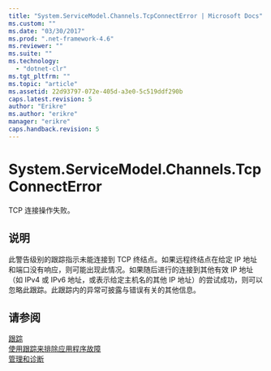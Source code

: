```yaml
---
title: "System.ServiceModel.Channels.TcpConnectError | Microsoft Docs"
ms.custom: ""
ms.date: "03/30/2017"
ms.prod: ".net-framework-4.6"
ms.reviewer: ""
ms.suite: ""
ms.technology: 
  - "dotnet-clr"
ms.tgt_pltfrm: ""
ms.topic: "article"
ms.assetid: 22d93797-072e-405d-a3e0-5c519ddf290b
caps.latest.revision: 5
author: "Erikre"
ms.author: "erikre"
manager: "erikre"
caps.handback.revision: 5
---
```

# System.ServiceModel.Channels.TcpConnectError
TCP 连接操作失败。  
  
## 说明  
 此警告级别的跟踪指示未能连接到 TCP 终结点。如果远程终结点在给定 IP 地址和端口没有响应，则可能出现此情况。如果随后进行的连接到其他有效 IP 地址（如 IPv4 或 IPv6 地址，或表示给定主机名的其他 IP 地址）的尝试成功，则可以忽略此跟踪。此跟踪内的异常可披露与错误有关的其他信息。  
  
## 请参阅  
 [跟踪](../../../../../docs/framework/wcf/diagnostics/tracing/index.md)   
 [使用跟踪来排除应用程序故障](../../../../../docs/framework/wcf/diagnostics/tracing/using-tracing-to-troubleshoot-your-application.md)   
 [管理和诊断](../../../../../docs/framework/wcf/diagnostics/index.md)